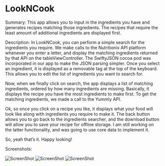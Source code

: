 # LookNCook
Summary: This app allows you to input in the ingredients you have and generates recipes matching those ingredients. The recipes that require the least amount of additional ingredients are displayed first.

Description: In LookNCook, you can perform a simple search for the ingredients you require. We make calls to the Nutritionix API platform whenever you enter a letter, and display the matching ingredients returned by that API on the tableViewController. The SwiftyJSON cocoa pod was incorporated in our app to make the JSON parsing simpler. Once you select an ingredient, it is displayed as a removable tag at the top of the keyboard. This allows you to edit the list of ingredients you want to search for.

Now, when we finally click on search, the app displays a list of matching ingredients, ordered by how many ingredients are missing. Basically, it displays the recipe you have the most ingredients to make first. To get the matching ingredients, we made a call to the Yummly API. 

Ok, so once you click on a recipe you like, it displays what your food will look like along with ingredients you require to make it. The back button allows you to go back to the ingredients searcher, and the download button will allow you to save your recipe for offline storage. I am still working on the latter functionality, and was going to use core data to implement it. 

So, yeah that’s it. Happy looking!

Screenshots:

![ScreenShot](https://i.imgur.com/Mdl7nsa.png)
![ScreenShot](https://i.imgur.com/TRKulX4.png)
![ScreenShot](https://i.imgur.com/7voUoaG.png)

